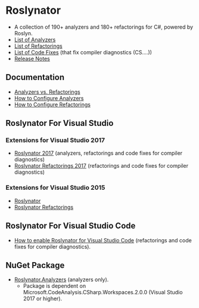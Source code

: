 # Roslynator

* A collection of 190+ analyzers and 180+ refactorings for C#, powered by Roslyn.
* [List of Analyzers](http://github.com/JosefPihrt/Roslynator/blob/master/source/Analyzers/README.md)
* [List of Refactorings](http://github.com/JosefPihrt/Roslynator/blob/master/source/Refactorings/README.md)
* [List of Code Fixes](http://github.com/JosefPihrt/Roslynator/blob/master/source/CodeFixes/README.md) (that fix compiler diagnostics (CS....))
* [Release Notes](http://github.com/JosefPihrt/Roslynator/blob/master/ChangeLog.md)

## Documentation

* [Analyzers vs. Refactorings](http://github.com/JosefPihrt/Roslynator/blob/master/docs/AnalyzersVsRefactorings.md)
* [How to Configure Analyzers](http://github.com/JosefPihrt/Roslynator/blob/master/docs/HowToConfigureAnalyzers.md)
* [How to Configure Refactorings](http://github.com/JosefPihrt/Roslynator/blob/master/docs/HowToConfigureRefactorings.md)

## Roslynator For Visual Studio

### Extensions for Visual Studio 2017

* [Roslynator 2017](http://marketplace.visualstudio.com/items?itemName=josefpihrt.Roslynator2017) (analyzers, refactorings and code fixes for compiler diagnostics)
* [Roslynator Refactorings 2017](http://marketplace.visualstudio.com/items?itemName=josefpihrt.RoslynatorRefactorings2017) (refactorings and code fixes for compiler diagnostics)

### Extensions for Visual Studio 2015

* [Roslynator](http://marketplace.visualstudio.com/items?itemName=josefpihrt.Roslynator)
* [Roslynator Refactorings](http://marketplace.visualstudio.com/items?itemName=josefpihrt.RoslynatorRefactorings)

## Roslynator For Visual Studio Code

* [How to enable Roslynator for Visual Studio Code](docs/RoslynatorForVisualStudioCode.md) (refactorings and code fixes for compiler diagnostics).

## NuGet Package

* [Roslynator.Analyzers](http://www.nuget.org/packages/Roslynator.Analyzers/) (analyzers only).
  * Package is dependent on Microsoft.CodeAnalysis.CSharp.Workspaces.2.0.0 (Visual Studio 2017 or higher).